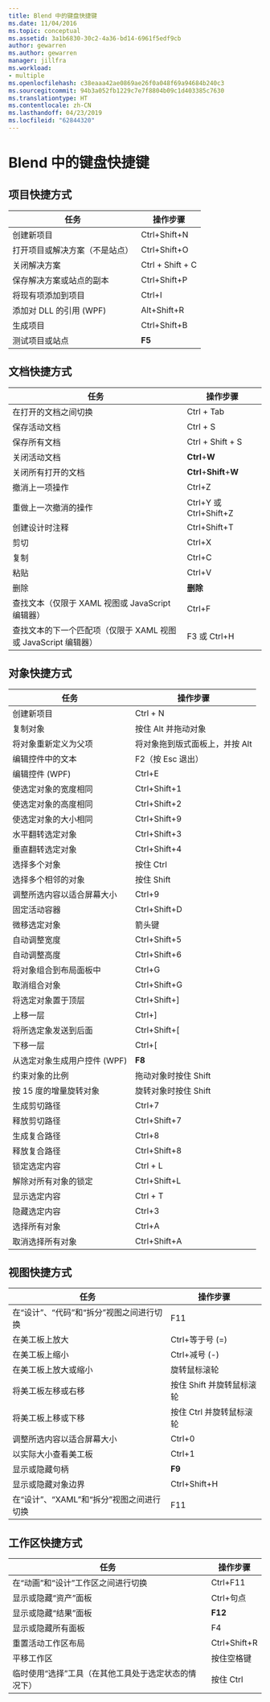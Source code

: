 ```yaml
---
title: Blend 中的键盘快捷键
ms.date: 11/04/2016
ms.topic: conceptual
ms.assetid: 3a1b6830-30c2-4a36-bd14-6961f5edf9cb
author: gewarren
ms.author: gewarren
manager: jillfra
ms.workload:
- multiple
ms.openlocfilehash: c38eaaa42ae0869ae26f0a048f69a94684b240c3
ms.sourcegitcommit: 94b3a052fb1229c7e7f8804b09c1d403385c7630
ms.translationtype: HT
ms.contentlocale: zh-CN
ms.lasthandoff: 04/23/2019
ms.locfileid: "62844320"
---
```

# <a name="keyboard-shortcuts-in-blend"></a>Blend 中的键盘快捷键

## <a name="project-shortcuts"></a>项目快捷方式

|任务|操作步骤|
|----------------|-------------|
|创建新项目|Ctrl+Shift+N|
|打开项目或解决方案（不是站点）|Ctrl+Shift+O|
|关闭解决方案|Ctrl + Shift + C|
|保存解决方案或站点的副本|Ctrl+Shift+P|
|将现有项添加到项目|Ctrl+I|
|添加对 DLL 的引用 (WPF)|Alt+Shift+R|
|生成项目|Ctrl+Shift+B|
|测试项目或站点|**F5**|

## <a name="document-shortcuts"></a>文档快捷方式

|任务|操作步骤|
|----------------|-------------|
|在打开的文档之间切换|Ctrl + Tab|
|保存活动文档|Ctrl + S|
|保存所有文档|Ctrl + Shift + S|
|关闭活动文档|**Ctrl**+**W**|
|关闭所有打开的文档|**Ctrl**+**Shift**+**W**|
|撤消上一项操作|Ctrl+Z|
|重做上一次撤消的操作|Ctrl+Y 或 Ctrl+Shift+Z|
|创建设计时注释|Ctrl+Shift+T|
|剪切|Ctrl+X|
|复制|Ctrl+C|
|粘贴|Ctrl+V|
|删除|**删除**|
|查找文本（仅限于 XAML 视图或 JavaScript 编辑器）|Ctrl+F|
|查找文本的下一个匹配项（仅限于 XAML 视图或 JavaScript 编辑器）|F3 或 Ctrl+H|

## <a name="object-shortcuts"></a>对象快捷方式

|任务|操作步骤|
|----------------|-------------|
|创建新项目|Ctrl + N|
|复制对象|按住 Alt 并拖动对象|
|将对象重新定义为父项|将对象拖到版式面板上，并按 Alt|
|编辑控件中的文本|F2（按 Esc 退出）|
|编辑控件 (WPF)|Ctrl+E|
|使选定对象的宽度相同|Ctrl+Shift+1|
|使选定对象的高度相同|Ctrl+Shift+2|
|使选定对象的大小相同|Ctrl+Shift+9|
|水平翻转选定对象|Ctrl+Shift+3|
|垂直翻转选定对象|Ctrl+Shift+4|
|选择多个对象|按住 Ctrl|
|选择多个相邻的对象|按住 Shift|
|调整所选内容以适合屏幕大小|Ctrl+9|
|固定活动容器|Ctrl+Shift+D|
|微移选定对象|箭头键|
|自动调整宽度|Ctrl+Shift+5|
|自动调整高度|Ctrl+Shift+6|
|将对象组合到布局面板中|Ctrl+G|
|取消组合对象|Ctrl+Shift+G|
|将选定对象置于顶层|Ctrl+Shift+]|
|上移一层|Ctrl+]|
|将所选定象发送到后面|Ctrl+Shift+[|
|下移一层|Ctrl+[|
|从选定对象生成用户控件 (WPF)|**F8**|
|约束对象的比例|拖动对象时按住 Shift|
|按 15 度的增量旋转对象|旋转对象时按住 Shift|
|生成剪切路径|Ctrl+7|
|释放剪切路径|Ctrl+Shift+7|
|生成复合路径|Ctrl+8|
|释放复合路径|Ctrl+Shift+8|
|锁定选定内容|Ctrl + L|
|解除对所有对象的锁定|Ctrl+Shift+L|
|显示选定内容|Ctrl + T|
|隐藏选定内容|Ctrl+3|
|选择所有对象|Ctrl+A|
|取消选择所有对象|Ctrl+Shift+A|

## <a name="view-shortcuts"></a>视图快捷方式

|任务|操作步骤|
|----------------|-------------|
|在“设计”、“代码”和“拆分”视图之间进行切换|F11|
|在美工板上放大|Ctrl+等于号 (=)|
|在美工板上缩小|Ctrl+减号 (-)|
|在美工板上放大或缩小|旋转鼠标滚轮|
|将美工板左移或右移|按住 Shift 并旋转鼠标滚轮|
|将美工板上移或下移|按住 Ctrl 并旋转鼠标滚轮|
|调整所选内容以适合屏幕大小|Ctrl+0|
|以实际大小查看美工板|Ctrl+1|
|显示或隐藏句柄|**F9**|
|显示或隐藏对象边界|Ctrl+Shift+H|
|在“设计”、“XAML”和“拆分”视图之间进行切换|F11|

## <a name="workspace-shortcuts"></a>工作区快捷方式

|任务|操作步骤|
|----------------|-------------|
|在“动画”和“设计”工作区之间进行切换|Ctrl+F11|
|显示或隐藏“资产”面板|Ctrl+句点|
|显示或隐藏“结果”面板|**F12**|
|显示或隐藏所有面板|F4|
|重置活动工作区布局|Ctrl+Shift+R|
|平移工作区|按住空格键|
|临时使用“选择”工具（在其他工具处于选定状态的情况下）|按住 Ctrl|